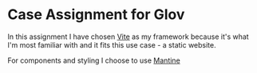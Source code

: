 # Case Assignment for Glov

In this assignment I have chosen [Vite](https://vitejs.dev/) as my framework because it's what I'm most familiar with and it fits this use case - a static website.

For components and styling I choose to use [Mantine](https://mantine.dev)

